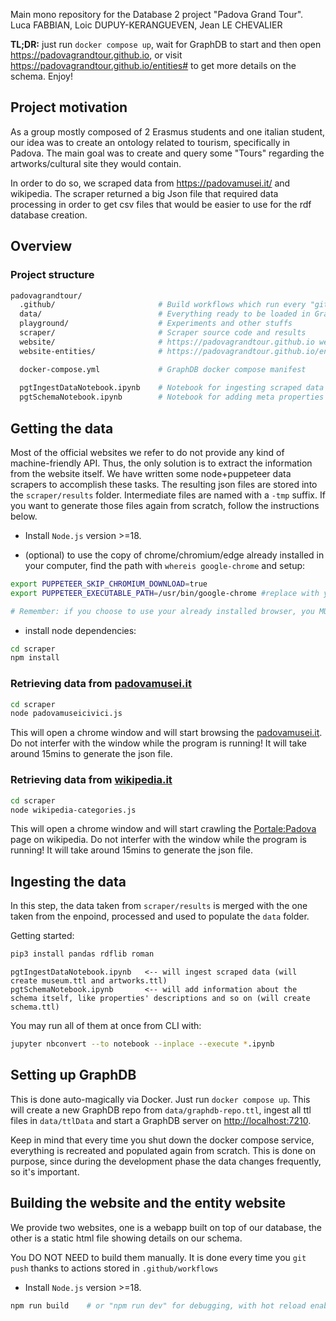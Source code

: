 <img src="">

Main mono repository for the Database 2 project "Padova Grand Tour".
Luca FABBIAN, Loic DUPUY-KERANGUEVEN, Jean LE CHEVALIER

**TL;DR:** just run `docker compose up`, wait for GraphDB to start and then open <https://padovagrandtour.github.io>, or visit <https://padovagrandtour.github.io/entities#> to get more details on the schema. Enjoy!

## Project motivation
As a group mostly composed of 2 Erasmus students and one italian student, our idea was to create an ontology related to tourism, specifically in Padova. The main goal was to create and query some "Tours" regarding the artworks/cultural site they would contain.

In order to do so, we scraped data from https://padovamusei.it/ and wikipedia. The scraper returned a big Json file that required data processing in order to get csv files that would be easier to use for the rdf database creation. 


## Overview

### Project structure

```bash
padovagrandtour/
  .github/                       # Build workflows which run every "git push"
  data/                          # Everything ready to be loaded in GraphDB
  playground/                    # Experiments and other stuffs
  scraper/                       # Scraper source code and results
  website/                       # https://padovagrandtour.github.io website source
  website-entities/              # https://padovagrandtour.github.io/entities website source

  docker-compose.yml             # GraphDB docker compose manifest
  
  pgtIngestDataNotebook.ipynb    # Notebook for ingesting scraped data
  pgtSchemaNotebook.ipynb        # Notebook for adding meta properties on the schema
```

## Getting the data
Most of the official websites we refer to do not provide any kind of machine-friendly API. Thus, the only solution is to extract the information from the website itself. We have written some node+puppeteer data scrapers to accomplish these tasks. The resulting json files are stored into the `scraper/results` folder. Intermediate files are named with a `-tmp` suffix. If you want to generate those files again from scratch, follow the instructions below.

- Install `Node.js` version >=18.

- (optional) to use the copy of chrome/chromium/edge already installed in your computer, find the path with `whereis google-chrome` and setup:
```bash 
export PUPPETEER_SKIP_CHROMIUM_DOWNLOAD=true
export PUPPETEER_EXECUTABLE_PATH=/usr/bin/google-chrome #replace with your own path

# Remember: if you choose to use your already installed browser, you MUST export these var EVERY TIME you want to use the scraper.
```
- install node dependencies:
```bash
cd scraper
npm install
```

### Retrieving data from [padovamusei.it](https://padovamusei.it)

```bash
cd scraper
node padovamuseicivici.js
```
This will open a chrome window and will start browsing the [padovamusei.it](https://padovamusei.it). Do not interfer with the window while the program is running! It will take around 15mins to generate the json file.


### Retrieving data from [wikipedia.it](https://padovamusei.it)

```bash
cd scraper
node wikipedia-categories.js
```
This will open a chrome window and will start crawling the [Portale:Padova](https://it.wikipedia.org/wiki/Portale:Padova) page on wikipedia. Do not interfer with the window while the program is running! It will take around 15mins to generate the json file.


## Ingesting the data

In this step, the data taken from `scraper/results` is merged with the one taken from the enpoind, processed and used to populate the `data` folder.

Getting started:
```bash
pip3 install pandas rdflib roman
```



``` 
pgtIngestDataNotebook.ipynb   <-- will ingest scraped data (will create museum.ttl and artworks.ttl)
pgtSchemaNotebook.ipynb       <-- will add information about the schema itself, like properties' descriptions and so on (will create schema.ttl)

```


You may run all of them at once from CLI with:
```bash
jupyter nbconvert --to notebook --inplace --execute *.ipynb
```

## Setting up GraphDB
This is done auto-magically via Docker. Just run `docker compose up`. This will create a new GraphDB repo from `data/graphdb-repo.ttl`, ingest all ttl files in `data/ttlData` and start a GraphDB server on <http://localhost:7210>.

Keep in mind that every time you shut down the docker compose service, everything is recreated and populated again from scratch. This is done on purpose, since during the development phase the data changes frequently, so it's important.


## Building the website and the entity website
We provide two websites, one is a webapp built on top of our database, the other is a static html file showing details on our schema.

You DO NOT NEED to build them manually. It is done every time you `git push` thanks to actions stored in `.github/workflows`


- Install `Node.js` version >=18.

```bash
npm run build    # or "npm run dev" for debugging, with hot reload enabled
```

